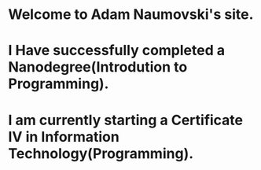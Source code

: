 # Welcome to Adam Naumovski's site.<br>
# I Have successfully completed a Nanodegree(Introdution to Programming).
# I am currently starting a Certificate IV in Information Technology(Programming). 
